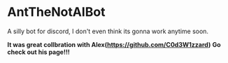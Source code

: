 # AntTheNotAIBot
A silly bot for discord, I don't even think its gonna work anytime soon.

__It was great collbration with Alex(https://github.com/C0d3W1zzard)__
__Go check out his page!!!__
